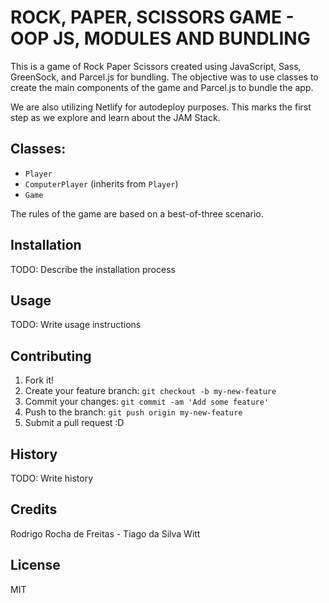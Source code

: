 # ROCK, PAPER, SCISSORS GAME - OOP JS, MODULES AND BUNDLING

This is a game of Rock Paper Scissors created using JavaScript, Sass, GreenSock, and Parcel.js for bundling. The objective was to use classes to create the main components of the game and Parcel.js to bundle the app.

We are also utilizing Netlify for autodeploy purposes. This marks the first step as we explore and learn about the JAM Stack.

## Classes:

- `Player`
- `ComputerPlayer` (inherits from `Player`)
- `Game`

The rules of the game are based on a best-of-three scenario.

## Installation

TODO: Describe the installation process

## Usage

TODO: Write usage instructions

## Contributing

1. Fork it!
2. Create your feature branch: `git checkout -b my-new-feature`
3. Commit your changes: `git commit -am 'Add some feature'`
4. Push to the branch: `git push origin my-new-feature`
5. Submit a pull request :D

## History

TODO: Write history

## Credits

Rodrigo Rocha de Freitas  - Tiago da Silva Witt

## License

MIT